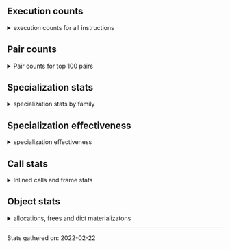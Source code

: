 ## Execution counts

<details>
<summary> execution counts for all instructions </summary>

|Name | Count | Self | Cumulative | Miss ratio | 
|---|---:|---:|---:|---:|
| LOAD_FAST | 9606586201 | 14.0% | 14.0% |  |
| LOAD_CONST | 3405013511 | 5.0% | 19.0% |  |
| LOAD_FAST__LOAD_FAST | 3123056451 | 4.5% | 23.5% |  |
| STORE_FAST__LOAD_FAST | 2941547175 | 4.3% | 27.8% |  |
| LOAD_ATTR_INSTANCE_VALUE | 2654607396 | 3.9% | 31.7% | 1.6% |
| RESUME_QUICK | 2217711289 | 3.2% | 34.9% |  |
| PUSH_NULL | 2032414322 | 3.0% | 37.8% |  |
| RETURN_VALUE | 2016510355 | 2.9% | 40.8% |  |
| STORE_FAST__STORE_FAST | 1925406803 | 2.8% | 43.6% |  |
| POP_JUMP_IF_FALSE | 1763469950 | 2.6% | 46.2% |  |
| LOAD_FAST__LOAD_CONST | 1609551556 | 2.3% | 48.5% |  |
| FOR_ITER | 1507723925 | 2.2% | 50.7% |  |
| BINARY_OP_ADD_INT | 1375997974 | 2.0% | 52.7% | 0.0% |
| PRECALL_PYFUNC | 1336868260 | 1.9% | 54.7% | 0.0% |
| JUMP_ABSOLUTE_QUICK | 1280493315 | 1.9% | 56.5% |  |
| LOAD_GLOBAL_BUILTIN | 1277461877 | 1.9% | 58.4% | 0.6% |
| CALL_PY_EXACT_ARGS | 1247960441 | 1.8% | 60.2% | 3.7% |
| LOAD_GLOBAL_MODULE | 1237808325 | 1.8% | 62.0% | 0.3% |
| COMPARE_OP_INT_JUMP | 1215112207 | 1.8% | 63.8% | 0.0% |
| STORE_FAST | 1183190670 | 1.7% | 65.5% |  |
| POP_TOP | 1178046142 | 1.7% | 67.2% |  |
| BINARY_SUBSCR_ADAPTIVE | 1122677399 | 1.6% | 68.8% |  |
| BINARY_SUBSCR_LIST_INT | 1089681463 | 1.6% | 70.4% | 1.2% |
| SWAP | 999957156 | 1.5% | 71.9% |  |
| COPY | 988091131 | 1.4% | 73.3% |  |
| BINARY_OP_ADAPTIVE | 983390900 | 1.4% | 74.8% |  |
| BINARY_OP_MULTIPLY_FLOAT | 879473389 | 1.3% | 76.0% | 1.0% |
| LOAD_METHOD_CACHED | 842141492 | 1.2% | 77.3% | 2.9% |
| LOAD_ATTR_ADAPTIVE | 645045052 | 0.9% | 78.2% |  |
| LOAD_CONST__LOAD_FAST | 594689525 | 0.9% | 79.1% |  |
| POP_JUMP_IF_TRUE | 565664632 | 0.8% | 79.9% |  |
| BINARY_OP_ADD_FLOAT | 550543080 | 0.8% | 80.7% | 1.3% |
| STORE_SUBSCR_ADAPTIVE | 532301908 | 0.8% | 81.5% |  |
| STORE_ATTR_INSTANCE_VALUE | 519570473 | 0.8% | 82.2% | 1.3% |
| CALL_ADAPTIVE | 494263769 | 0.7% | 83.0% |  |
| LOAD_METHOD_NO_DICT | 493542548 | 0.7% | 83.7% | 1.2% |
| BINARY_OP_SUBTRACT_INT | 460119996 | 0.7% | 84.3% | 0.6% |
| BUILD_SLICE | 441310679 | 0.6% | 85.0% |  |
| LOAD_DEREF | 407916275 | 0.6% | 85.6% |  |
| UNPACK_SEQUENCE_TWO_TUPLE | 396140418 | 0.6% | 86.2% |  |
| PRECALL_NO_KW_BUILTIN_O | 374824729 | 0.5% | 86.7% | 0.5% |
| STORE_SUBSCR_LIST_INT | 365828124 | 0.5% | 87.2% |  |
| BINARY_OP_SUBTRACT_FLOAT | 355072592 | 0.5% | 87.8% | 2.9% |
| JUMP_FORWARD | 349648016 | 0.5% | 88.3% |  |
| PRECALL_ADAPTIVE | 320776780 | 0.5% | 88.7% |  |
| PRECALL_NO_KW_ISINSTANCE | 311665658 | 0.5% | 89.2% |  |
| LOAD_METHOD_ADAPTIVE | 284408540 | 0.4% | 89.6% |  |
| LOAD_ATTR_WITH_HINT | 283736614 | 0.4% | 90.0% | 5.3% |
| BUILD_TUPLE | 260013048 | 0.4% | 90.4% |  |
| CONTAINS_OP | 257050592 | 0.4% | 90.8% |  |
| PRECALL_NO_KW_LEN | 248702488 | 0.4% | 91.1% |  |
| GET_ITER | 247782569 | 0.4% | 91.5% |  |
| LOAD_ATTR_SLOT | 243585754 | 0.4% | 91.8% | 11.1% |
| IS_OP | 242194970 | 0.4% | 92.2% |  |
| EXTENDED_ARG | 238554160 | 0.3% | 92.5% |  |
| BINARY_OP_MULTIPLY_INT | 234008005 | 0.3% | 92.9% | 0.8% |
| PRECALL_NO_KW_BUILTIN_FAST | 228886984 | 0.3% | 93.2% | 0.0% |
| NOP | 224761106 | 0.3% | 93.5% |  |
| UNPACK_SEQUENCE_TUPLE | 222006415 | 0.3% | 93.9% | 0.9% |
| PRECALL_NO_KW_METHOD_DESCRIPTOR_FAST | 221705526 | 0.3% | 94.2% |  |
| YIELD_VALUE | 208860266 | 0.3% | 94.5% |  |
| POP_JUMP_IF_NONE | 187973295 | 0.3% | 94.8% |  |
| UNPACK_SEQUENCE_LIST | 180709928 | 0.3% | 95.0% | 0.8% |
| COMPARE_OP | 179446291 | 0.3% | 95.3% |  |
| POP_JUMP_IF_NOT_NONE | 166803454 | 0.2% | 95.5% |  |
| BINARY_SUBSCR_GETITEM | 145041380 | 0.2% | 95.7% | 0.0% |
| COMPARE_OP_ADAPTIVE | 130835122 | 0.2% | 95.9% |  |
| PRECALL_BOUND_METHOD | 129609178 | 0.2% | 96.1% | 0.8% |
| LOAD_ATTR_MODULE | 124634097 | 0.2% | 96.3% | 1.8% |
| PRECALL_NO_KW_LIST_APPEND | 124466770 | 0.2% | 96.5% |  |
| BINARY_SUBSCR_DICT | 120789736 | 0.2% | 96.7% |  |
| BINARY_SUBSCR_TUPLE_INT | 113884610 | 0.2% | 96.8% | 2.0% |
| STORE_ATTR_SLOT | 109403105 | 0.2% | 97.0% | 1.6% |
| PRECALL_NO_KW_METHOD_DESCRIPTOR_NOARGS | 105886202 | 0.2% | 97.1% | 0.0% |
| PRECALL_BUILTIN_CLASS | 90843495 | 0.1% | 97.3% | 0.0% |
| COPY_FREE_VARS | 75765546 | 0.1% | 97.4% |  |
| LIST_APPEND | 64200852 | 0.1% | 97.5% |  |
| BUILD_LIST | 61629794 | 0.1% | 97.6% |  |
| MAKE_FUNCTION | 60916820 | 0.1% | 97.7% |  |
| BUILD_MAP | 60112172 | 0.1% | 97.7% |  |
| MAKE_CELL | 57783547 | 0.1% | 97.8% |  |
| PRECALL_NO_KW_STR_1 | 56850187 | 0.1% | 97.9% |  |
| KW_NAMES | 56805912 | 0.1% | 98.0% |  |
| BINARY_OP_ADD_UNICODE | 55934563 | 0.1% | 98.1% | 0.1% |
| JUMP_IF_FALSE_OR_POP | 55257397 | 0.1% | 98.2% |  |
| LOAD_METHOD_CLASS | 54454238 | 0.1% | 98.2% | 0.1% |
| CALL | 54404305 | 0.1% | 98.3% |  |
| PRECALL | 53989195 | 0.1% | 98.4% |  |
| PRECALL_BUILTIN_FAST_WITH_KEYWORDS | 53814118 | 0.1% | 98.5% | 0.6% |
| COMPARE_OP_STR_JUMP | 51675376 | 0.1% | 98.5% | 0.6% |
| PRECALL_NO_KW_TYPE_1 | 50539128 | 0.1% | 98.6% |  |
| CALL_PY_WITH_DEFAULTS | 48036908 | 0.1% | 98.7% | 0.0% |
| STORE_ATTR_WITH_HINT | 47525893 | 0.1% | 98.8% | 2.4% |
| LOAD_GLOBAL | 46755877 | 0.1% | 98.8% |  |
| COMPARE_OP_FLOAT_JUMP | 46509791 | 0.1% | 98.9% | 0.1% |
| SEND | 43247486 | 0.1% | 99.0% |  |
| CALL_FUNCTION_EX | 43025110 | 0.1% | 99.0% |  |
| RETURN_GENERATOR | 42658542 | 0.1% | 99.1% |  |
| PRECALL_NO_KW_METHOD_DESCRIPTOR_O | 42346697 | 0.1% | 99.1% | 0.0% |
| JUMP_NO_INTERRUPT | 39078969 | 0.1% | 99.2% |  |
| STORE_SUBSCR_DICT | 37304832 | 0.1% | 99.3% |  |
| STORE_ATTR_ADAPTIVE | 36390779 | 0.1% | 99.3% |  |
| LOAD_METHOD | 35381754 | 0.1% | 99.4% |  |
| LOAD_CLOSURE | 34264272 | 0.0% | 99.4% |  |
| JUMP_IF_TRUE_OR_POP | 34143116 | 0.0% | 99.5% |  |
| DICT_MERGE | 34112552 | 0.0% | 99.5% |  |
| UNARY_NOT | 33047041 | 0.0% | 99.6% |  |
| STORE_DEREF | 28774422 | 0.0% | 99.6% |  |
| STORE_NAME | 21881822 | 0.0% | 99.6% |  |
| LOAD_ATTR | 20483256 | 0.0% | 99.7% |  |
| LOAD_METHOD_MODULE | 17239638 | 0.0% | 99.7% | 0.5% |
| UNARY_NEGATIVE | 15175941 | 0.0% | 99.7% |  |
| MAP_ADD | 14626565 | 0.0% | 99.7% |  |
| PRECALL_NO_KW_TUPLE_1 | 13990594 | 0.0% | 99.8% | 0.0% |
| UNARY_INVERT | 13700099 | 0.0% | 99.8% |  |
| LOAD_NAME | 13125364 | 0.0% | 99.8% |  |
| IMPORT_FROM | 11216333 | 0.0% | 99.8% |  |
| RESUME | 11192436 | 0.0% | 99.8% |  |
| IMPORT_NAME | 9953514 | 0.0% | 99.8% |  |
| STORE_GLOBAL | 8785208 | 0.0% | 99.9% |  |
| DELETE_SUBSCR | 8676120 | 0.0% | 99.9% |  |
| LOAD_GLOBAL_ADAPTIVE | 7923633 | 0.0% | 99.9% |  |
| PUSH_EXC_INFO | 7350021 | 0.0% | 99.9% |  |
| POP_EXCEPT | 7350021 | 0.0% | 99.9% |  |
| JUMP_IF_NOT_EXC_MATCH | 7249872 | 0.0% | 99.9% |  |
| FORMAT_VALUE | 7247477 | 0.0% | 99.9% |  |
| LIST_EXTEND | 6370804 | 0.0% | 99.9% |  |
| LIST_TO_TUPLE | 5638476 | 0.0% | 99.9% |  |
| STORE_ATTR | 4956075 | 0.0% | 99.9% |  |
| UNPACK_SEQUENCE_ADAPTIVE | 4517443 | 0.0% | 99.9% |  |
| BUILD_STRING | 4163830 | 0.0% | 100.0% |  |
| GET_YIELD_FROM_ITER | 3689717 | 0.0% | 100.0% |  |
| BINARY_SUBSCR | 3663617 | 0.0% | 100.0% |  |
| BINARY_OP_INPLACE_ADD_UNICODE | 3403504 | 0.0% | 100.0% | 97.5% |
| BEFORE_WITH | 3369798 | 0.0% | 100.0% |  |
| BINARY_OP | 2938203 | 0.0% | 100.0% |  |
| JUMP_ABSOLUTE | 1855272 | 0.0% | 100.0% |  |
| DELETE_ATTR | 1833891 | 0.0% | 100.0% |  |
| DELETE_FAST | 1684404 | 0.0% | 100.0% |  |
| UNPACK_SEQUENCE | 1291540 | 0.0% | 100.0% |  |
| BUILD_CONST_KEY_MAP | 1224730 | 0.0% | 100.0% |  |
| LOAD_BUILD_CLASS | 1145040 | 0.0% | 100.0% |  |
| BUILD_SET | 1115978 | 0.0% | 100.0% |  |
| STORE_SUBSCR | 931248 | 0.0% | 100.0% |  |
| RERAISE | 776915 | 0.0% | 100.0% |  |
| RAISE_VARARGS | 582034 | 0.0% | 100.0% |  |
| GET_AWAITABLE | 478800 | 0.0% | 100.0% |  |
| DICT_UPDATE | 325398 | 0.0% | 100.0% |  |
| DELETE_NAME | 181954 | 0.0% | 100.0% |  |
| SET_ADD | 154860 | 0.0% | 100.0% |  |
| IMPORT_STAR | 49109 | 0.0% | 100.0% |  |
| SET_UPDATE | 18280 | 0.0% | 100.0% |  |
| WITH_EXCEPT_START | 16086 | 0.0% | 100.0% |  |
| LOAD_CLASSDEREF | 1966 | 0.0% | 100.0% |  |
| DELETE_DEREF | 1680 | 0.0% | 100.0% |  |
| SETUP_ANNOTATIONS | 1507 | 0.0% | 100.0% |  |


</details>

## Pair counts

<details>
<summary> Pair counts for top 100 pairs </summary>

|Pair | Count | Self | Cumulative | 
|---|---:|---:|---:|
| LOAD_FAST LOAD_ATTR_INSTANCE_VALUE | 2114664047 | 3.1% | 3.1% |
| JUMP_ABSOLUTE_QUICK FOR_ITER | 1199487550 | 1.7% | 4.8% |
| CALL_PY_EXACT_ARGS RESUME_QUICK | 1191796505 | 1.7% | 6.6% |
| STORE_FAST__STORE_FAST STORE_FAST__STORE_FAST | 1168226818 | 1.7% | 8.3% |
| PRECALL_PYFUNC CALL_PY_EXACT_ARGS | 1127797972 | 1.6% | 9.9% |
| RESUME_QUICK LOAD_FAST | 1026830996 | 1.5% | 11.4% |
| LOAD_ATTR_INSTANCE_VALUE LOAD_FAST | 995602129 | 1.5% | 12.9% |
| PUSH_NULL LOAD_GLOBAL_BUILTIN | 988621264 | 1.4% | 14.3% |
| POP_JUMP_IF_FALSE LOAD_FAST | 773557497 | 1.1% | 15.4% |
| LOAD_GLOBAL_BUILTIN LOAD_FAST | 762001242 | 1.1% | 16.5% |
| STORE_FAST__LOAD_FAST LOAD_FAST | 748380039 | 1.1% | 17.6% |
| FOR_ITER STORE_FAST__LOAD_FAST | 636140017 | 0.9% | 18.5% |
| LOAD_FAST LOAD_METHOD_CACHED | 616305164 | 0.9% | 19.4% |
| LOAD_CONST RETURN_VALUE | 601807468 | 0.9% | 20.3% |
| COMPARE_OP_INT_JUMP LOAD_FAST | 495444334 | 0.7% | 21.0% |
| LOAD_FAST__LOAD_CONST BINARY_OP_ADD_INT | 492342622 | 0.7% | 21.8% |
| LOAD_FAST PRECALL_PYFUNC | 474942087 | 0.7% | 22.5% |
| STORE_FAST__STORE_FAST LOAD_FAST | 469136473 | 0.7% | 23.1% |
| LOAD_FAST__LOAD_FAST LOAD_CONST | 449937562 | 0.7% | 23.8% |
| PUSH_NULL LOAD_GLOBAL_MODULE | 444911150 | 0.6% | 24.4% |
| LOAD_CONST BINARY_OP_ADD_INT | 420481112 | 0.6% | 25.1% |
| STORE_FAST PUSH_NULL | 398998594 | 0.6% | 25.6% |
| BINARY_OP_MULTIPLY_FLOAT BINARY_OP_ADD_FLOAT | 394993479 | 0.6% | 26.2% |
| STORE_FAST__LOAD_FAST LOAD_CONST | 394129228 | 0.6% | 26.8% |
| RETURN_VALUE POP_TOP | 388170316 | 0.6% | 27.3% |
| LOAD_METHOD_CACHED LOAD_FAST | 375530251 | 0.5% | 27.9% |
| FOR_ITER STORE_FAST | 368428898 | 0.5% | 28.4% |
| UNPACK_SEQUENCE_TWO_TUPLE STORE_FAST__STORE_FAST | 365560032 | 0.5% | 29.0% |
| POP_TOP JUMP_ABSOLUTE_QUICK | 350730725 | 0.5% | 29.5% |
| LOAD_FAST BINARY_OP_ADD_INT | 346266598 | 0.5% | 30.0% |
| COPY COPY | 344646492 | 0.5% | 30.5% |
| SWAP SWAP | 344646492 | 0.5% | 31.0% |
| RESUME_QUICK PUSH_NULL | 337041209 | 0.5% | 31.5% |
| LOAD_FAST__LOAD_FAST BINARY_OP_MULTIPLY_FLOAT | 336777861 | 0.5% | 32.0% |
| LOAD_FAST RETURN_VALUE | 322135117 | 0.5% | 32.4% |
| LOAD_CONST LOAD_CONST | 317260404 | 0.5% | 32.9% |
| LOAD_FAST BINARY_SUBSCR_LIST_INT | 316748589 | 0.5% | 33.4% |
| PRECALL_ADAPTIVE CALL_ADAPTIVE | 312239022 | 0.5% | 33.8% |
| LOAD_FAST LOAD_ATTR_ADAPTIVE | 305990030 | 0.4% | 34.3% |
| LOAD_CONST BINARY_OP_ADAPTIVE | 284982239 | 0.4% | 34.7% |
| BUILD_SLICE BINARY_SUBSCR_ADAPTIVE | 280920744 | 0.4% | 35.1% |
| BINARY_SUBSCR_LIST_INT STORE_FAST__LOAD_FAST | 276676312 | 0.4% | 35.5% |
| FOR_ITER UNPACK_SEQUENCE_TWO_TUPLE | 276084973 | 0.4% | 35.9% |
| POP_TOP LOAD_FAST | 262528515 | 0.4% | 36.3% |
| LOAD_FAST LOAD_GLOBAL_MODULE | 259140000 | 0.4% | 36.6% |
| PUSH_NULL LOAD_FAST__LOAD_CONST | 256564105 | 0.4% | 37.0% |
| LOAD_METHOD_CACHED PRECALL_PYFUNC | 255864307 | 0.4% | 37.4% |
| LOAD_FAST BINARY_SUBSCR_ADAPTIVE | 247533671 | 0.4% | 37.8% |
| BINARY_SUBSCR_LIST_INT LOAD_CONST | 238785721 | 0.3% | 38.1% |
| POP_JUMP_IF_FALSE PUSH_NULL | 236893485 | 0.3% | 38.4% |
| PRECALL_NO_KW_BUILTIN_O POP_TOP | 236461976 | 0.3% | 38.8% |
| CONTAINS_OP POP_JUMP_IF_FALSE | 234088247 | 0.3% | 39.1% |
| RETURN_VALUE STORE_FAST__LOAD_FAST | 232711977 | 0.3% | 39.5% |
| PRECALL_NO_KW_ISINSTANCE POP_JUMP_IF_FALSE | 232068522 | 0.3% | 39.8% |
| LOAD_FAST COMPARE_OP_INT_JUMP | 231591400 | 0.3% | 40.1% |
| LOAD_CONST BUILD_SLICE | 229525076 | 0.3% | 40.5% |
| LOAD_ATTR_INSTANCE_VALUE COMPARE_OP_INT_JUMP | 229151407 | 0.3% | 40.8% |
| LOAD_CONST COMPARE_OP_INT_JUMP | 228224880 | 0.3% | 41.1% |
| BINARY_OP_ADD_INT STORE_FAST__LOAD_FAST | 227477278 | 0.3% | 41.5% |
| COPY BINARY_SUBSCR_LIST_INT | 222004955 | 0.3% | 41.8% |
| SWAP STORE_SUBSCR_LIST_INT | 222004955 | 0.3% | 42.1% |
| STORE_FAST__LOAD_FAST POP_JUMP_IF_TRUE | 212355630 | 0.3% | 42.4% |
| LOAD_FAST__LOAD_FAST STORE_ATTR_INSTANCE_VALUE | 211351889 | 0.3% | 42.7% |
| LOAD_CONST BINARY_OP_SUBTRACT_INT | 211122178 | 0.3% | 43.1% |
| PUSH_NULL LOAD_FAST__LOAD_FAST | 209304335 | 0.3% | 43.4% |
| LOAD_FAST BINARY_OP_MULTIPLY_FLOAT | 207985512 | 0.3% | 43.7% |
| LOAD_FAST LOAD_GLOBAL_BUILTIN | 207381209 | 0.3% | 44.0% |
| LOAD_FAST__LOAD_FAST LOAD_ATTR_INSTANCE_VALUE | 205062313 | 0.3% | 44.3% |
| LOAD_CONST BINARY_SUBSCR_LIST_INT | 203861132 | 0.3% | 44.6% |
| GET_ITER FOR_ITER | 202079571 | 0.3% | 44.9% |
| BINARY_SUBSCR_ADAPTIVE LOAD_FAST | 196226259 | 0.3% | 45.1% |
| POP_JUMP_IF_TRUE LOAD_FAST | 196120687 | 0.3% | 45.4% |
| RETURN_VALUE LOAD_FAST | 195079610 | 0.3% | 45.7% |
| LOAD_FAST LOAD_ATTR_SLOT | 192913037 | 0.3% | 46.0% |
| LOAD_FAST__LOAD_FAST LOAD_FAST | 191958886 | 0.3% | 46.3% |
| BINARY_OP_ADD_INT BUILD_SLICE | 191506172 | 0.3% | 46.5% |
| LOAD_CONST__LOAD_FAST LOAD_FAST | 189103083 | 0.3% | 46.8% |
| LOAD_FAST LOAD_METHOD_NO_DICT | 187896218 | 0.3% | 47.1% |
| BINARY_SUBSCR_ADAPTIVE LOAD_FAST__LOAD_FAST | 187506926 | 0.3% | 47.4% |
| STORE_FAST__LOAD_FAST LOAD_METHOD_NO_DICT | 187376714 | 0.3% | 47.6% |
| COMPARE_OP_INT_JUMP LOAD_FAST__LOAD_CONST | 183202732 | 0.3% | 47.9% |
| LOAD_ATTR_INSTANCE_VALUE POP_JUMP_IF_FALSE | 181397948 | 0.3% | 48.2% |
| UNPACK_SEQUENCE_LIST STORE_FAST__STORE_FAST | 180564539 | 0.3% | 48.4% |
| STORE_FAST JUMP_ABSOLUTE_QUICK | 179542720 | 0.3% | 48.7% |
| PRECALL_NO_KW_METHOD_DESCRIPTOR_FAST STORE_FAST__LOAD_FAST | 178787894 | 0.3% | 49.0% |
| RESUME_QUICK LOAD_CONST__LOAD_FAST | 178469891 | 0.3% | 49.2% |
| POP_JUMP_IF_FALSE LOAD_CONST | 176951021 | 0.3% | 49.5% |
| LOAD_FAST__LOAD_FAST PRECALL_PYFUNC | 176782506 | 0.3% | 49.7% |
| BINARY_OP_ADAPTIVE LOAD_FAST | 175055007 | 0.3% | 50.0% |
| BINARY_OP_ADAPTIVE STORE_FAST__LOAD_FAST | 174215781 | 0.3% | 50.2% |
| UNPACK_SEQUENCE_TUPLE STORE_FAST__STORE_FAST | 172161741 | 0.3% | 50.5% |
| EXTENDED_ARG POP_JUMP_IF_FALSE | 172020843 | 0.3% | 50.7% |
| PRECALL_PYFUNC CALL_ADAPTIVE | 170229157 | 0.2% | 51.0% |
| LOAD_FAST LOAD_ATTR_WITH_HINT | 169029193 | 0.2% | 51.2% |
| LOAD_GLOBAL_BUILTIN PRECALL_NO_KW_ISINSTANCE | 168011571 | 0.2% | 51.5% |
| LOAD_FAST PRECALL_NO_KW_LEN | 166210882 | 0.2% | 51.7% |
| BINARY_SUBSCR_LIST_INT LOAD_FAST__LOAD_FAST | 164607015 | 0.2% | 52.0% |
| LOAD_FAST__LOAD_FAST BINARY_SUBSCR_ADAPTIVE | 164565289 | 0.2% | 52.2% |
| RETURN_VALUE POP_JUMP_IF_FALSE | 164030741 | 0.2% | 52.4% |
| BINARY_OP_ADD_INT LOAD_CONST | 163368782 | 0.2% | 52.7% |


</details>

## Specialization stats

<details>
<summary> specialization stats by family </summary>

### BINARY_SUBSCR

<details>
<summary> specialization stats for BINARY_SUBSCR family </summary>

|Kind | Count | Ratio | 
|---|---|---|
|  unquickened |      3663617 | 0.2% |
| specialization.deferred |   1105022179 | 45.4% |
| specialization.deopt |       279083 | 0.0% |
|          hit |   1309470867 | 53.8% |
|         miss |     14886267 | 0.6% |

#### Specialization attempts

| | Count | Ratio | 
|---|---:|---:|
| Success | 583957 | 3.3% |
| Failure | 17071263 | 96.7% |

|Failure kind | Count | Ratio | 
|---|---:|---:|
| array int | 10149184 | 59.5% |
| list slice | 3530706 | 20.7% |
| buffer int | 1635570 | 9.6% |
| buffer slice | 537543 | 3.1% |
| other | 476270 | 2.8% |
| string int | 375969 | 2.2% |
| string slice | 287546 | 1.7% |
| tuple slice | 71389 | 0.4% |
| sequence int | 7042 | 0.0% |
| array slice | 44 | 0.0% |


</details>

### STORE_SUBSCR

<details>
<summary> specialization stats for STORE_SUBSCR family </summary>

|Kind | Count | Ratio | 
|---|---|---|
|  unquickened |       931248 | 0.1% |
| specialization.deferred |    523907558 | 56.5% |
|          hit |    403132956 | 43.4% |

#### Specialization attempts

| | Count | Ratio | 
|---|---:|---:|
| Success | 194452 | 2.3% |
| Failure | 8199898 | 97.7% |

|Failure kind | Count | Ratio | 
|---|---:|---:|
| array int | 4081958 | 49.8% |
| list slice | 2486943 | 30.3% |
| bytearray int | 996227 | 12.1% |
| dict subclass no override | 323157 | 3.9% |
| py simple | 185399 | 2.3% |
| out of range | 114916 | 1.4% |
| other | 11129 | 0.1% |
| array slice | 147 | 0.0% |
| py other | 22 | 0.0% |


</details>

### UNPACK_SEQUENCE

<details>
<summary> specialization stats for UNPACK_SEQUENCE family </summary>

|Kind | Count | Ratio | 
|---|---|---|
|  unquickened |      1291540 | 0.2% |
| specialization.deferred |      4269280 | 0.5% |
| specialization.deopt |        63600 | 0.0% |
|          hit |    795485961 | 98.9% |
|         miss |      3370800 | 0.4% |

#### Specialization attempts

| | Count | Ratio | 
|---|---:|---:|
| Success | 244639 | 98.6% |
| Failure | 3524 | 1.4% |

|Failure kind | Count | Ratio | 
|---|---:|---:|
| sequence | 2988 | 84.8% |
| iterator | 536 | 15.2% |


</details>

### FOR_ITER

<details>
<summary> specialization stats for FOR_ITER family </summary>

|Kind | Count | Ratio | 
|---|---|---|
|  unquickened |   1507723925 | 100.0% |

#### Specialization attempts

| | Count | Ratio | 
|---|---:|---:|
| Success | 0 | 0.0% |
| Failure | 1507723925 | 100.0% |

|Failure kind | Count | Ratio | 
|---|---:|---:|
| list | 561243613 | 37.2% |
| range | 516085886 | 34.2% |
| other | 110252434 | 7.3% |
| enumerate | 90322645 | 6.0% |
| set | 66747993 | 4.4% |
| dict items | 61158155 | 4.1% |
| tuple | 59649204 | 4.0% |
| generator | 32126988 | 2.1% |
| itertools | 7140587 | 0.5% |
| dict keys | 1029321 | 0.1% |
| string | 961845 | 0.1% |
| bytes | 647215 | 0.0% |
| dict values | 358039 | 0.0% |


</details>

### STORE_ATTR

<details>
<summary> specialization stats for STORE_ATTR family </summary>

|Kind | Count | Ratio | 
|---|---|---|
|  unquickened |      4956075 | 0.7% |
| specialization.deferred |     35249841 | 4.9% |
| specialization.deopt |       171588 | 0.0% |
|          hit |    666883884 | 93.0% |
|         miss |      9615587 | 1.3% |

#### Specialization attempts

| | Count | Ratio | 
|---|---:|---:|
| Success | 637090 | 55.8% |
| Failure | 503848 | 44.2% |

|Failure kind | Count | Ratio | 
|---|---:|---:|
| overriding descriptor | 159794 | 31.7% |
| overridden | 151302 | 30.0% |
| out of range | 97855 | 19.4% |
| not managed dict | 37991 | 7.5% |
| method | 27240 | 5.4% |
| mutable class | 18669 | 3.7% |
| non object slot | 9872 | 2.0% |
| property | 1125 | 0.2% |


</details>

### LOAD_ATTR

<details>
<summary> specialization stats for LOAD_ATTR family </summary>

|Kind | Count | Ratio | 
|---|---|---|
|  unquickened |     20483256 | 0.5% |
| specialization.deferred |    633493100 | 16.0% |
| specialization.deopt |      1597423 | 0.0% |
|          hit |   3219770831 | 81.3% |
|         miss |     86793030 | 2.2% |

#### Specialization attempts

| | Count | Ratio | 
|---|---:|---:|
| Success | 2827979 | 24.5% |
| Failure | 8723973 | 75.5% |

|Failure kind | Count | Ratio | 
|---|---:|---:|
| overridden | 2765168 | 31.7% |
| overriding descriptor | 1739287 | 19.9% |
| out of range | 1621636 | 18.6% |
| not managed dict | 992068 | 11.4% |
| property | 670199 | 7.7% |
| method | 561620 | 6.4% |
| non object slot | 241211 | 2.8% |
| mutable class | 125160 | 1.4% |
| module attr not found | 7624 | 0.1% |


</details>

### COMPARE_OP

<details>
<summary> specialization stats for COMPARE_OP family </summary>

|Kind | Count | Ratio | 
|---|---|---|
|  unquickened |    179446291 | 11.1% |
| specialization.deferred |    128407531 | 7.9% |
| specialization.deopt |        15832 | 0.0% |
|          hit |   1312377174 | 81.0% |
|         miss |       920200 | 0.1% |

#### Specialization attempts

| | Count | Ratio | 
|---|---:|---:|
| Success | 260388 | 10.7% |
| Failure | 2167203 | 89.3% |

|Failure kind | Count | Ratio | 
|---|---:|---:|
| float long | 665581 | 30.7% |
| set | 579290 | 26.7% |
| different types | 214155 | 9.9% |
| not followed by cond jump | 126012 | 5.8% |
| other | 125494 | 5.8% |
| bool | 115642 | 5.3% |
| tuple | 101152 | 4.7% |
| big int | 95754 | 4.4% |
| bytes | 84557 | 3.9% |
| baseobject | 34478 | 1.6% |
| list | 21237 | 1.0% |
| long float | 3766 | 0.2% |
| string | 85 | 0.0% |


</details>

### LOAD_GLOBAL

<details>
<summary> specialization stats for LOAD_GLOBAL family </summary>

|Kind | Count | Ratio | 
|---|---|---|
|  unquickened |     46755877 | 1.8% |
| specialization.deferred |      5072230 | 0.2% |
| specialization.deopt |       100336 | 0.0% |
|          hit |   2503999196 | 97.5% |
|         miss |     11271006 | 0.4% |

#### Specialization attempts

| | Count | Ratio | 
|---|---:|---:|
| Success | 2851403 | 100.0% |
| Failure | 0 | 0.0% |

|Failure kind | Count | Ratio | 
|---|---:|---:|


</details>

### BINARY_OP

<details>
<summary> specialization stats for BINARY_OP family </summary>

|Kind | Count | Ratio | 
|---|---|---|
|  unquickened |      2938203 | 0.1% |
| specialization.deferred |    967891021 | 19.8% |
| specialization.deopt |       652272 | 0.0% |
|          hit |   3879816249 | 79.4% |
|         miss |     34736854 | 0.7% |

#### Specialization attempts

| | Count | Ratio | 
|---|---:|---:|
| Success | 903311 | 5.8% |
| Failure | 14596568 | 94.2% |

|Failure kind | Count | Ratio | 
|---|---:|---:|
| and int | 1980433 | 13.6% |
| lshift | 1642710 | 11.3% |
| rshift | 1451292 | 9.9% |
| true divide different types | 1276641 | 8.7% |
| add other | 1225468 | 8.4% |
| remainder | 1088002 | 7.5% |
| floor divide | 954177 | 6.5% |
| xor | 897121 | 6.1% |
| true divide float | 855448 | 5.9% |
| multiply different types | 757587 | 5.2% |
| subtract different types | 746485 | 5.1% |
| subtract other | 651557 | 4.5% |
| power | 335206 | 2.3% |
| or | 284487 | 1.9% |
| add different types | 189544 | 1.3% |
| multiply other | 165629 | 1.1% |
| and other | 71935 | 0.5% |
| true divide other | 16742 | 0.1% |
| and different types | 6104 | 0.0% |


</details>

### LOAD_METHOD

<details>
<summary> specialization stats for LOAD_METHOD family </summary>

|Kind | Count | Ratio | 
|---|---|---|
|  unquickened |     35381754 | 2.1% |
| specialization.deferred |    279031669 | 16.2% |
| specialization.deopt |       571165 | 0.0% |
|          hit |   1376806832 | 80.0% |
|         miss |     30571084 | 1.8% |

#### Specialization attempts

| | Count | Ratio | 
|---|---:|---:|
| Success | 1470721 | 27.4% |
| Failure | 3906150 | 72.6% |

|Failure kind | Count | Ratio | 
|---|---:|---:|
| has managed dict | 1271443 | 32.5% |
| has dict | 1125138 | 28.8% |
| instance attribute | 709391 | 18.2% |
| overridden | 255371 | 6.5% |
| class method obj | 216070 | 5.5% |
| metaclass attribute | 210112 | 5.4% |
| non overriding descriptor | 51505 | 1.3% |
| builtin class method | 23423 | 0.6% |
| mutable class | 13843 | 0.4% |
| not descriptor | 9022 | 0.2% |
| other | 8450 | 0.2% |
| property | 7182 | 0.2% |
| is attr | 2935 | 0.1% |
| overriding descriptor | 1635 | 0.0% |
| object slot | 567 | 0.0% |
| non object slot | 63 | 0.0% |


</details>

### PRECALL

<details>
<summary> specialization stats for PRECALL family </summary>

|Kind | Count | Ratio | 
|---|---|---|
|  unquickened |     53989195 | 1.4% |
| specialization.deferred |    313074991 | 8.3% |
| specialization.deopt |        53483 | 0.0% |
|          hit |   3387662084 | 90.1% |
|         miss |      3337930 | 0.1% |

#### Specialization attempts

| | Count | Ratio | 
|---|---:|---:|
| Success | 0 | 0.0% |
| Failure | 370402116 | 100.0% |

|Failure kind | Count | Ratio | 
|---|---:|---:|
| pycfunction | 84091484 | 22.7% |
| python class | 79478052 | 21.5% |
| method descriptor | 75073643 | 20.3% |
| class | 69619941 | 18.8% |
| pyfunction | 34346946 | 9.3% |
| other | 14135060 | 3.8% |
| cmethod | 10736574 | 2.9% |
| bound method | 2848494 | 0.8% |
| method wrapper | 1868694 | 0.5% |
| pycfunction with keywords | 914239 | 0.2% |
| class no vectorcall | 754017 | 0.2% |
| pycfunction noargs | 462389 | 0.1% |
| class mutable | 327481 | 0.1% |
| pycfunction fast with keywords | 204435 | 0.1% |
| bad call flags | 175898 | 0.0% |
| operator wrapper | 142486 | 0.0% |
| str | 79833 | 0.0% |
| kwnames | 13688 | 0.0% |


</details>

### CALL

<details>
<summary> specialization stats for CALL family </summary>

|Kind | Count | Ratio | 
|---|---|---|
|  unquickened |     54404305 | 3.0% |
| specialization.deferred |    485304293 | 26.4% |
| specialization.deopt |       860642 | 0.0% |
|          hit |   1249214356 | 68.1% |
|         miss |     46782993 | 2.5% |

#### Specialization attempts

| | Count | Ratio | 
|---|---:|---:|
| Success | 3985827 | 23.9% |
| Failure | 12675438 | 76.1% |

|Failure kind | Count | Ratio | 
|---|---:|---:|
| pycfunction | 1314170 | 10.4% |
| complex parameters | 1271944 | 10.0% |
| python class | 1269568 | 10.0% |
| method descriptor | 1193970 | 9.4% |
| class | 1162023 | 9.2% |
| kwnames | 676433 | 5.3% |
| other | 464916 | 3.7% |
| cmethod | 335820 | 2.6% |
| method wrapper | 65166 | 0.5% |
| bound method | 40654 | 0.3% |
| operator wrapper | 9536 | 0.1% |


</details>


</details>

## Specialization effectiveness

<details>
<summary> specialization effectiveness </summary>

|Instructions | Count | Ratio | 
|---|---:|---:|
| Basic | 38183098882 | 55.6% |
| Not specialized | 6716782362 | 9.8% |
| Specialized | 23747865049 | 34.6% |


</details>

## Call stats

<details>
<summary> Inlined calls and frame stats </summary>

| | Count | Ratio | 
|---|---:|---:|
| Calls to PyEval_EvalDefault | 634613216 | 27.8% |
| Calls to Python functions inlined | 1645615130 | 72.2% |
| Frames pushed | 2028709560 | 89.0% |
| Frame objects created | 23242660 | 1.0% |


</details>

## Object stats

<details>
<summary> allocations, frees and dict materializatons </summary>

| | Count | Ratio | 
|---|---:|---:|
| Allocations | 3984064646 |  |
| Frees | 3902351113 |  |
| New values | 71726493 |  |
| Materialize dict (on request) | 3891814 | 5.4% |
| Materialize dict (new key) | 1972788 | 2.8% |
| Materialize dict (too big) | 0 | 0.0% |


</details>

---
Stats gathered on: 2022-02-22
